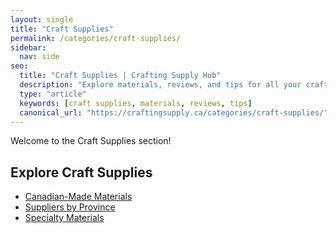 ```yaml
---
layout: single
title: "Craft Supplies"
permalink: /categories/craft-supplies/
sidebar:
  nav: side
seo:
  title: "Craft Supplies | Crafting Supply Hub"
  description: "Explore materials, reviews, and tips for all your crafting needs."
  type: "article"
  keywords: [craft supplies, materials, reviews, tips]
  canonical_url: "https://craftingsupply.ca/categories/craft-supplies/"
---
```


Welcome to the Craft Supplies section!

## Explore Craft Supplies

- [Canadian-Made Materials](/categories/canadian-made/)
- [Suppliers by Province](/categories/local-suppliers/)
- [Specialty Materials](/categories/specialty-supplies/)
